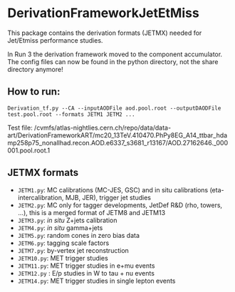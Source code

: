 # DerivationFrameworkJetEtMiss

This package contains the derivation formats (JETMX) needed for Jet/Etmiss performance studies. 

In Run 3 the derivation framework moved to the component accumulator. The config files can now be found in the python directory, not the share directory anymore!

## How to run: 

`Derivation_tf.py --CA --inputAODFile aod.pool.root --outputDAODFile test.pool.root --formats JETM1 JETM2 ...`

Test file: /cvmfs/atlas-nightlies.cern.ch/repo/data/data-art/DerivationFrameworkART/mc20\_13TeV.410470.PhPy8EG\_A14\_ttbar\_hdamp258p75\_nonallhad.recon.AOD.e6337\_s3681\_r13167/AOD.27162646.\_000001.pool.root.1

## JETMX formats

* `JETM1.py`:  MC calibrations (MC-JES, GSC) and in situ calibrations (eta-intercalibration, MJB, JER), trigger jet studies
* `JETM2.py`: MC only for tagger developments, JetDef R&D (rho, towers, ...), this is a merged format of JETM8 and JETM13  
* `JETM3.py`: *in situ* Z+jets calibration
* `JETM4.py`: *in situ* gamma+jets
* `JETM5.py`: random cones in zero bias data
* `JETM6.py`: tagging scale factors
* `JETM7.py`: by-vertex jet reconstruction
* `JETM10.py`: MET trigger studies
* `JETM11.py`: MET trigger studies in e+mu events
* `JETM12.py` : E/p studies in W to tau + nu events
* `JETM14.py`: MET trigger studies in single lepton events